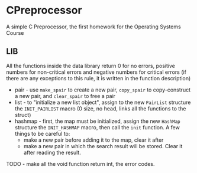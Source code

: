 # CPreprocessor

A simple C Preprocessor, the first homework for the Operating Systems Course

## LIB

All the functions inside the data library return 0 for no errors, positive numbers for non-critical errors and negative numbers for critical errors (if there are any exceptions to this rule, it is written in the function description)

- pair - use `make_spair` to create a new pair, `copy_spair` to copy-construct a new pair, and `clear_spair` to free a pair
- list - to "initialize a new list object", assign to the new `PairList` structure the `INIT_PAIRLIST` macro (0 size, no head, links all the functions to the struct)
- hashmap - first, the map must be initialized, assign the new `HashMap` structure the `INIT_HASHMAP` macro, then call the `init` function. A few things to be careful to:
  - make a new pair before adding it to the map, clear it after
  - make a new pair in which the search result will be stored. Clear it after reading the result.

TODO - make all the void function return int, the error codes.
